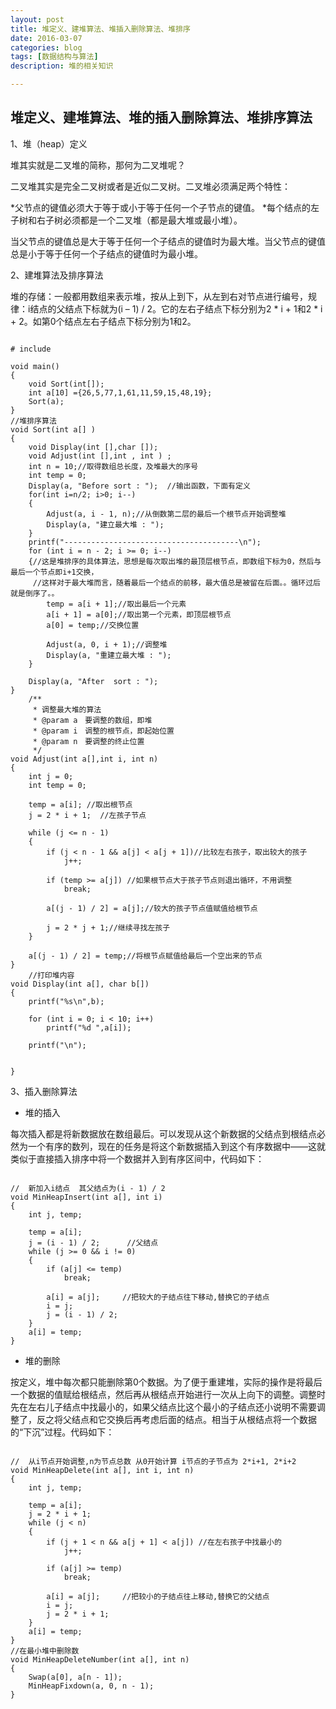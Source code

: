 ```yaml
---
layout: post
title: 堆定义、建堆算法、堆插入删除算法、堆排序
date: 2016-03-07
categories: blog
tags: [数据结构与算法]
description: 堆的相关知识

---
```


## 堆定义、建堆算法、堆的插入删除算法、堆排序算法

1、堆（heap）定义

堆其实就是二叉堆的简称，那何为二叉堆呢？

二叉堆其实是完全二叉树或者是近似二叉树。二叉堆必须满足两个特性：

*父节点的键值必须大于等于或小于等于任何一个子节点的键值。
*每个结点的左子树和右子树必须都是一个二叉堆（都是最大堆或最小堆）。

当父节点的键值总是大于等于任何一个子结点的键值时为最大堆。当父节点的键值总是小于等于任何一个子结点的键值时为最小堆。

2、建堆算法及排序算法

堆的存储：一般都用数组来表示堆，按从上到下，从左到右对节点进行编号，规律：i结点的父结点下标就为(i – 1) / 2。它的左右子结点下标分别为2 * i + 1和2 * i + 2。如第0个结点左右子结点下标分别为1和2。

<pre><code>
# include<stdio.h>  
  
void main()
{  
    void Sort(int[]);
	int a[10] ={26,5,77,1,61,11,59,15,48,19};  
    Sort(a);  
}  
//堆排序算法 
void Sort(int a[] ) 
{  
    void Display(int [],char []);
    void Adjust(int [],int , int ) ;
    int n = 10;//取得数组总长度，及堆最大的序号  
    int temp = 0;  
    Display(a, "Before sort : ");  //输出函数，下面有定义 
	for(int i=n/2; i>0; i--) 
	{  
        Adjust(a, i - 1, n);//从倒数第二层的最后一个根节点开始调整堆  
        Display(a, "建立最大堆 : ");  
    }  
    printf("---------------------------------------\n");  
    for (int i = n - 2; i >= 0; i--) 
	{//这是堆排序的具体算法，思想是每次取出堆的最顶层根节点，即数组下标为0，然后与最后一个节点即i+1交换，
	 //这样对于最大堆而言，随着最后一个结点的前移，最大值总是被留在后面。。循环过后就是倒序了。。  
        temp = a[i + 1];//取出最后一个元素  
        a[i + 1] = a[0];//取出第一个元素，即顶层根节点  
        a[0] = temp;//交换位置  
  
        Adjust(a, 0, i + 1);//调整堆  
        Display(a, "重建立最大堆 : ");  
    }  
  
    Display(a, "After  sort : ");  
}  
    /** 
     * 调整最大堆的算法
     * @param a　要调整的数组，即堆 
     * @param i　调整的根节点，即起始位置 
     * @param n　要调整的终止位置 
     */  
void Adjust(int a[],int i, int n) 
{  
    int j = 0;  
    int temp = 0;  
  
    temp = a[i]; //取出根节点  
    j = 2 * i + 1;  //左孩子节点  
  
    while (j <= n - 1) 
	{  
        if (j < n - 1 && a[j] < a[j + 1])//比较左右孩子，取出较大的孩子  
            j++;  
  
        if (temp >= a[j]) //如果根节点大于孩子节点则退出循环，不用调整  
        	break;  
  
        a[(j - 1) / 2] = a[j];//较大的孩子节点值赋值给根节点  
  
        j = 2 * j + 1;//继续寻找左孩子  
    }  
  
    a[(j - 1) / 2] = temp;//将根节点赋值给最后一个空出来的节点  
}  
    //打印堆内容  
void Display(int a[], char b[]) 
{  
    printf("%s\n",b);  
  
    for (int i = 0; i < 10; i++)  
        printf("%d ",a[i]);  
  
    printf("\n");  
     
  
}  
</code></pre>
3、插入删除算法

* 堆的插入

每次插入都是将新数据放在数组最后。可以发现从这个新数据的父结点到根结点必然为一个有序的数列，现在的任务是将这个新数据插入到这个有序数据中——这就类似于直接插入排序中将一个数据并入到有序区间中，代码如下：

<pre><code>
//  新加入i结点  其父结点为(i - 1) / 2  
void MinHeapInsert(int a[], int i)  
{  
    int j, temp;  
      
    temp = a[i];  
    j = (i - 1) / 2;      //父结点  
    while (j >= 0 && i != 0)  
    {  
        if (a[j] <= temp)  
            break;  
          
        a[i] = a[j];     //把较大的子结点往下移动,替换它的子结点  
        i = j;  
        j = (i - 1) / 2;  
    }  
    a[i] = temp;  
}  
</code></pre>

* 堆的删除

按定义，堆中每次都只能删除第0个数据。为了便于重建堆，实际的操作是将最后一个数据的值赋给根结点，然后再从根结点开始进行一次从上向下的调整。调整时先在左右儿子结点中找最小的，如果父结点比这个最小的子结点还小说明不需要调整了，反之将父结点和它交换后再考虑后面的结点。相当于从根结点将一个数据的“下沉”过程。代码如下：

<pre><code>
//  从i节点开始调整,n为节点总数 从0开始计算 i节点的子节点为 2*i+1, 2*i+2  
void MinHeapDelete(int a[], int i, int n)  
{  
    int j, temp;  
  
    temp = a[i];  
    j = 2 * i + 1;  
    while (j < n)  
    {  
        if (j + 1 < n && a[j + 1] < a[j]) //在左右孩子中找最小的  
            j++;  
  
        if (a[j] >= temp)  
            break;  
  
        a[i] = a[j];     //把较小的子结点往上移动,替换它的父结点  
        i = j;  
        j = 2 * i + 1;  
    }  
    a[i] = temp;  
}  
//在最小堆中删除数  
void MinHeapDeleteNumber(int a[], int n)  
{  
    Swap(a[0], a[n - 1]);  
    MinHeapFixdown(a, 0, n - 1);  
}  
</code></pre>
